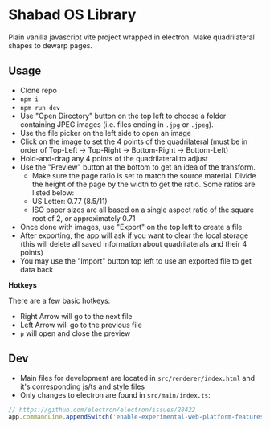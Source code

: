 # Shabad OS Library

Plain vanilla javascript vite project wrapped in electron. Make quadrilateral shapes to dewarp pages.

## Usage

- Clone repo
- `npm i`
- `npm run dev`
- Use "Open Directory" button on the top left to choose a folder containing JPEG images (i.e. files ending in `.jpg` or `.jpeg`).
- Use the file picker on the left side to open an image
- Click on the image to set the 4 points of the quadrilateral (must be in order of Top-Left -> Top-Right -> Bottom-Right -> Bottom-Left)
- Hold-and-drag any 4 points of the quadrilateral to adjust
- Use the "Preview" button at the bottom to get an idea of the transform.
  - Make sure the page ratio is set to match the source material. Divide the height of the page by the width to get the ratio. Some ratios are listed below:
  - US Letter: 0.77 (8.5/11)
  - ISO paper sizes are all based on a single aspect ratio of the square root of 2, or approximately 0.71
- Once done with images, use "Export" on the top left to create a file
- After exporting, the app will ask if you want to clear the local storage (this will delete all saved information about quadrilaterals and their 4 points)
- You may use the "Import" button top left to use an exported file to get data back

**Hotkeys**

There are a few basic hotkeys:

- Right Arrow will go to the next file
- Left Arrow will go to the previous file
- `p` will open and close the preview

## Dev

- Main files for development are located in `src/renderer/index.html` and it's corresponding js/ts and style files
- Only changes to electron are found in `src/main/index.ts`:

```js
// https://github.com/electron/electron/issues/28422
app.commandLine.appendSwitch('enable-experimental-web-platform-features')
```
